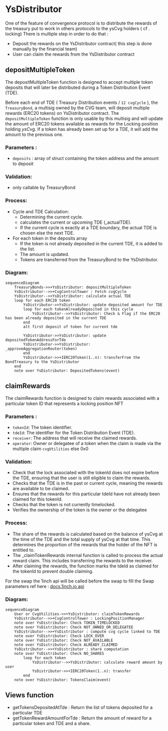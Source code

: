 # YsDistributor

One of the feature of convergence protocol is to distribute the rewards of the treasury put to work in others protocols
to the ysCvg holders ( cf . locking)
There is multiple step in order to do that :

- Deposit the rewards on the YsDistributor contract( this step is done manually by the financial team)
- User can claim the rewards from the YsDistributor contract

## depositMultipleToken

The depositMultipleToken function is designed to accept multiple token deposits that will later be distributed during a Token Distribution Event (TDE).

Before each end of TDE ( Treasury Distribution events / `12 cvgCycle` ), the `TreasuryBond`, a multisig owned by the CVG team, will deposit multiple rewards (ERC20 tokens) on YsDistributor contract.
The `depositMultipleToken` function is only usable by this multisig and will update the amount of ERC20 tokens available as rewards for the Locking position holding _ysCvg_.
If a token has already been set up for a TDE, it will add the amount to the previous one.

### **Parameters :**

- `deposits` : array of struct containing the token address and the amount to deposit

### **Validation:**

- only callable by TreasuryBond

### **Process:**

- Cycle and TDE Calculation:
  - Determining the current cycle.
  - calculates the current or upcoming TDE (\_actualTDE).
  - If the current cycle is exactly at a TDE boundary, the actual TDE is chosen else the next TDE.
- For each token in the deposits array
  - If the token is not already deposited in the current TDE, it is added to the list.
  - The amount is updated.
  - Tokens are transferred from the TreasuryBond to the YsDistributor.

### **Diagram:**

```mermaid
sequenceDiagram
    TreasuryBonds->>+YsDistributor: depositMultipleToken
    YsDistributor-->>+CvgControlTower : Fetch cvgCycle
    YsDistributor-->>YsDistributor: calculate actual TDE
    loop for each ERC20 token
        YsDistributor->>YsDistributor: update deposited amount for TDE
        loop for each tokenAlreadyDeposited in this cycle
            YsDistributor-->>YsDistributor: Check & Flag if the ERC20 has been already deposited in the current TDE
        end
        alt first deposit of token for current tde

        YsDistributor->>YsDistributor: update depositedTokenAddressForTde
        YsDistributor->>YsDistributor: _approveAggregationRouter(token)
        end
        YsDistributor->>+IERC20Token(1..n): transferFrom the BondTreasury to the YsDistributor
    end
    note over YsDistributor: DepositedTokens(event)
```

## claimRewards

The claimRewards function is designed to claim rewards associated with a particular token ID that represents a locking position NFT

### **Parameters :**

- `tokenId`: The token identifier.
- `tdeId`: The identifier for the Token Distribution Event (TDE).
- `receiver`: The address that will receive the claimed rewards.
- `operator`: Owner or delegatee of a token when the claim is made via the multiple claim `cvgUtilities` else 0x0

### **Validation:**

- Check that the lock associated with the tokenId does not expire before the TDE, ensuring that the user is still eligible to claim the rewards.
- Checks that the TDE is in the past or current cycle, meaning the rewards are available to be claimed.
- Ensures that the rewards for this particular tdeId have not already been claimed for this tokenId.
- Checks that the token is not currently timelocked.
- Verifies the ownership of the token is the owner or the delegatee

### **Process:**

- The share of the rewards is calculated based on the balance of ysCvg at the time of the TDE and the total supply of ysCvg at that time. This determines the proportion of the rewards that the holder of the NFT is entitled to.
- The \_claimTokenRewards internal function is called to process the actual reward claim. This includes transferring the rewards to the receiver.
- After claiming the rewards, the function marks the tdeId as claimed for the tokenId to prevent double claiming.

For the swap the 1inch api will be called before the swap to fill the Swap parameters
ref here : [docs.1inch.io api](https://docs.1inch.io/docs/aggregation-protocol/api/swagger/)

### **Diagram:**

```mermaid
sequenceDiagram
    User or CvgUtilities->>+YsDistributor: claimTokenRewards
    YsDistributor-->>+CvgControlTower : LockingPositionManager
    note over YsDistributor: Check TOKEN_TIMELOCKED
    note over YsDistributor: Check NOT_OWNED_OR_DELEGATEE
    YsDistributor-->>+YsDistributor : compute cvg cycle linked to TDE
    note over YsDistributor: Check LOCK_OVER
    note over YsDistributor: Check NOT_AVAILABLE
    note over YsDistributor: Check ALREADY_CLAIMED
    YsDistributor-->>+YsDistributor : share computation
    note over YsDistributor: Check NO_SHARES
        loop for each token
            YsDistributor-->>YsDistributor: calculate reward amount by user
            YsDistributor->>+IERC20Token(1..n): transfer
        end
    note over YsDistributor: TokensClaim(event)
```

## Views function

- getTokensDepositedAtTde : Return the list of tokens deposited for a particular TDE
- getTokenRewardAmountForTde : Return the amount of reward for a particular token and TDE and a share.
